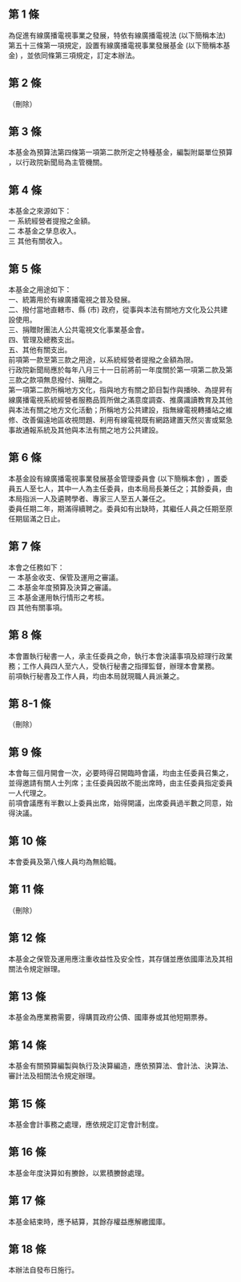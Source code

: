 第 1 條
-------
為促進有線廣播電視事業之發展，特依有線廣播電視法 (以下簡稱本法)  
第五十三條第一項規定，設置有線廣播電視事業發展基金 (以下簡稱本基  
金) ，並依同條第三項規定，訂定本辦法。

第 2 條
-------
（刪除）

第 3 條
-------
本基金為預算法第四條第一項第二款所定之特種基金，編製附屬單位預算  
，以行政院新聞局為主管機關。

第 4 條
-------
本基金之來源如下：  
一  系統經營者提撥之金額。  
二  本基金之孳息收入。  
三  其他有關收入。

第 5 條
-------
本基金之用途如下：  
一、統籌用於有線廣播電視之普及發展。  
二、撥付當地直轄市、縣 (市) 政府，從事與本法有關地方文化及公共建  
    設使用。  
三、捐贈財團法人公共電視文化事業基金會。  
四、管理及總務支出。  
五、其他有關支出。  
前項第一款至第三款之用途，以系統經營者提撥之金額為限。  
行政院新聞局應於每年八月三十一日前將前一年度關於第一項第二款及第  
三款之款項無息撥付、捐贈之。  
第一項第二款所稱地方文化，指與地方有關之節目製作與播映、為提昇有  
線廣播電視系統經營者服務品質所做之滿意度調查、推廣識讀教育及其他  
與本法有關之地方文化活動；所稱地方公共建設，指無線電視轉播站之維  
修、改善偏遠地區收視問題、利用有線電視既有網路建置天然災害或緊急  
事故通報系統及其他與本法有關之地方公共建設。

第 6 條
-------
本基金設有線廣播電視事業發展基金管理委員會 (以下簡稱本會) ，置委  
員五人至七人，其中一人為主任委員，由本局局長兼任之；其餘委員，由  
本局指派一人及遴聘學者、專家三人至五人兼任之。  
委員任期二年，期滿得續聘之。委員如有出缺時，其繼任人員之任期至原  
任期屆滿之日止。

第 7 條
-------
本會之任務如下：  
一  本基金收支、保管及運用之審議。  
二  本基金年度預算及決算之審議。  
三  本基金運用執行情形之考核。  
四  其他有關事項。

第 8 條
-------
本會置執行秘書一人，承主任委員之命，執行本會決議事項及綜理行政業  
務；工作人員四人至六人，受執行秘書之指揮監督，辦理本會業務。  
前項執行秘書及工作人員，均由本局就現職人員派兼之。

第 8-1 條
---------
（刪除）

第 9 條
-------
本會每三個月開會一次，必要時得召開臨時會議，均由主任委員召集之，  
並得邀請有關人士列席；主任委員因故不能出席時，由主任委員指定委員  
一人代理之。  
前項會議應有半數以上委員出席，始得開議，出席委員過半數之同意，始  
得決議。

第 10 條
--------
本會委員及第八條人員均為無給職。

第 11 條
--------
（刪除）

第 12 條
--------
本基金之保管及運用應注重收益性及安全性，其存儲並應依國庫法及其相  
關法令規定辦理。

第 13 條
--------
本基金為應業務需要，得購買政府公債、國庫券或其他短期票券。

第 14 條
--------
本基金有關預算編製與執行及決算編造，應依預算法、會計法、決算法、  
審計法及相關法令規定辦理。

第 15 條
--------
本基金會計事務之處理，應依規定訂定會計制度。

第 16 條
--------
本基金年度決算如有賸餘，以累積賸餘處理。

第 17 條
--------
本基金結束時，應予結算，其餘存權益應解繳國庫。

第 18 條
--------
本辦法自發布日施行。

